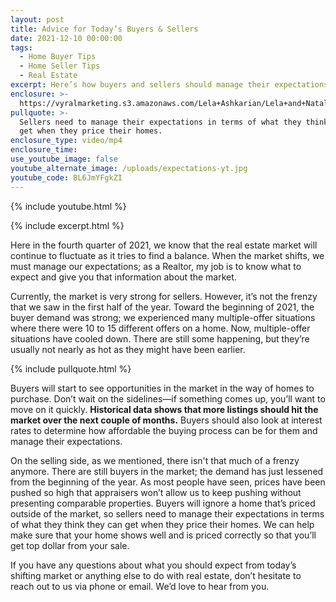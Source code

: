 ```yaml
---
layout: post
title: Advice for Today’s Buyers & Sellers
date: 2021-12-10 00:00:00
tags:
  - Home Buyer Tips
  - Home Seller Tips
  - Real Estate
excerpt: Here’s how buyers and sellers should manage their expectations in this market.
enclosure: >-
  https://vyralmarketing.s3.amazonaws.com/Lela+Ashkarian/Lela+and+Natalie_Managing+Market+Expectations.mp4
pullquote: >-
  Sellers need to manage their expectations in terms of what they think they can
  get when they price their homes.
enclosure_type: video/mp4
enclosure_time:
use_youtube_image: false
youtube_alternate_image: /uploads/expectations-yt.jpg
youtube_code: BL6JmYFgkZI
---
```

{% include youtube.html %}

{% include excerpt.html %}

Here in the fourth quarter of 2021, we know that the real estate market will continue to fluctuate as it tries to find a balance. When the market shifts, we must manage our expectations; as a Realtor, my job is to know what to expect and give you that information about the market.

Currently, the market is very strong for sellers. However, it’s not the frenzy that we saw in the first half of the year. Toward the beginning of 2021, the buyer demand was strong; we experienced many multiple-offer situations where there were 10 to 15 different offers on a home. Now, multiple-offer situations have cooled down. There are still some happening, but they’re usually not nearly as hot as they might have been earlier.

{% include pullquote.html %}

Buyers will start to see opportunities in the market in the way of homes to purchase. Don’t wait on the sidelines—if something comes up, you’ll want to move on it quickly. **Historical data shows that more listings should hit the market over the next couple of months.** Buyers should also look at interest rates to determine how affordable the buying process can be for them and manage their expectations.

On the selling side, as we mentioned, there isn't that much of a frenzy anymore. There are still buyers in the market; the demand has just lessened from the beginning of the year. As most people have seen, prices have been pushed so high that appraisers won’t allow us to keep pushing without presenting comparable properties. Buyers will ignore a home that’s priced outside of the market, so sellers need to manage their expectations in terms of what they think they can get when they price their homes. We can help make sure that your home shows well and is priced correctly so that you’ll get top dollar from your sale.

If you have any questions about what you should expect from today’s shifting market or anything else to do with real estate, don’t hesitate to reach out to us via phone or email. We’d love to hear from you.

